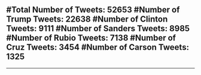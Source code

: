 #Total Number of Tweets: 52653 
#Number of Trump Tweets: 22638
#Number of Clinton Tweets: 9111
#Number of Sanders Tweets: 8985
#Number of Rubio Tweets: 7138
#Number of Cruz Tweets: 3454
#Number of Carson Tweets: 1325
---
---
